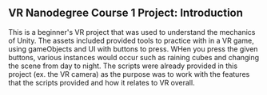 VR Nanodegree Course 1 Project: Introduction
-------------------------------------------------------------------------------

This is a beginner's VR project that was used to understand the mechanics of Unity. The assets included provided tools to practice with in a VR game, using gameObjects and UI with buttons to press. WHen you press the given buttons, various instances would occur such as raining cubes and changing the scene from day to night. The scripts were already provided in this project (ex. the VR camera) as the purpose was to work with the features that the scripts provided and how it relates to VR overall. 
